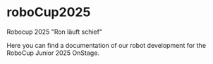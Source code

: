 # roboCup2025
Robocup 2025 "Ron läuft schief"

Here you can find a documentation of our robot development for the RoboCup Junior 2025 OnStage.
